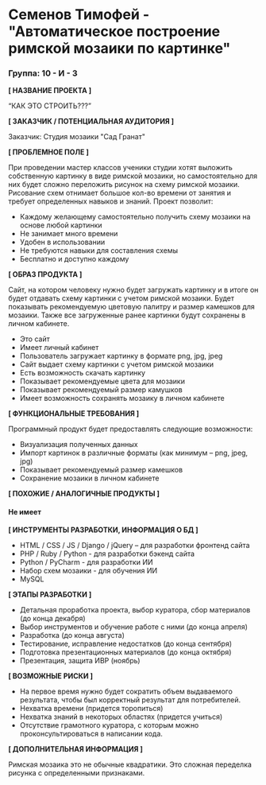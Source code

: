 # Семенов Тимофей - "Автоматическое построение римской мозаики по картинке"
### Группа: 10 - И - 3


**[ НАЗВАНИЕ ПРОЕКТА ]**

“КАК ЭТО СТРОИТЬ???”

**[ ЗАКАЗЧИК / ПОТЕНЦИАЛЬНАЯ АУДИТОРИЯ ]**

Заказчик: Студия мозаики "Сад Гранат"

**[ ПРОБЛЕМНОЕ ПОЛЕ ]**

При проведении мастер классов ученики студии хотят выложить собственную картинку в виде римской мозаики, но самостоятельно для них будет сложно переложить рисунок на схему римской мозаики. Рисование схем отнимает большое кол-во времени от занятия и требует определенных навыков и знаний. 
Проект позволит:
* Каждому желающему самостоятельно получить схему мозаики на основе любой картинки
* Не занимает много времени
* Удобен в использовании
* Не требуются навыки для составления схемы
* Бесплатно и доступно каждому

**[ ОБРАЗ ПРОДУКТА ]**

Сайт, на котором человеку нужно будет загружать картинку и в итоге он будет отдавать схему картинки с учетом римской мозаики. Будет показывать рекомендуемую цветовую палитру и размер камешков для мозаики. Также все загруженные ранее картинки будут сохранены в личном кабинете.

* Это сайт
* Имеет личный кабинет
* Пользователь загружает картинку в формате png, jpg, jpeg
* Сайт выдает схему картинки с учетом римской мозаики
* Есть возможность скачать картинку
* Показывает рекомендуемые цвета для мозаики
* Показывает рекомендуемый размер камушков
* Имеет возможность сохранять мозаику в личном кабинете

**[ ФУНКЦИОНАЛЬНЫЕ ТРЕБОВАНИЯ ]**

Программный продукт будет предоставлять следующие возможности:
* Визуализация полученных данных
* Импорт картинок в различные форматы (как минимум – png, jpeg, jpg)
* Показывает рекомендуемый размер камешков
* Сохранение мозаики в личном кабинете

**[ ПОХОЖИЕ / АНАЛОГИЧНЫЕ ПРОДУКТЫ ]**

#### Не имеет

**[ ИНСТРУМЕНТЫ РАЗРАБОТКИ, ИНФОРМАЦИЯ О БД ]**

*	HTML / CSS / JS / Django / jQuery – для разработки фронтенд сайта
* PHP / Ruby / Python - для разработки бэкенд сайта
* Python / PyCharm - для разработки ИИ
* Набор схем мозаики -  для обучения ИИ
*	MySQL

**[ ЭТАПЫ РАЗРАБОТКИ ]**

* Детальная проработка проекта, выбор куратора, сбор материалов (до конца декабря)
* Выбор инструментов и обучение работе с ними (до конца апреля)
* Разработка (до конца августа)
* Тестирование, исправление недостатков (до конца сентября)
* Подготовка презентационных материалов (до конца октября)
* Презентация, защита ИВР (ноябрь)

**[ ВОЗМОЖНЫЕ РИСКИ ]**

* На первое время нужно будет сократить объем выдаваемого результата, чтобы был корректный результат для потребителей.
* Нехватка времени (придется торопиться)
* Нехватка знаний в некоторых областях (придется учиться)
* Отсутствие грамотного куратора, с которым можно проконсультироваться в написании кода.

**[ ДОПОЛНИТЕЛЬНАЯ ИНФОРМАЦИЯ ]**

Римская мозаика это не обычные квадратики. Это сложная переделка рисунка с определенными признаками.

